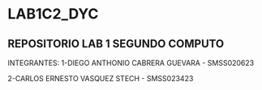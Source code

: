 # LAB1C2_DYC
REPOSITORIO LAB 1 SEGUNDO COMPUTO
---------------------------------
INTEGRANTES:
1-DIEGO ANTHONIO CABRERA GUEVARA - SMSS020623

2-CARLOS ERNESTO VASQUEZ STECH - SMSS023423
